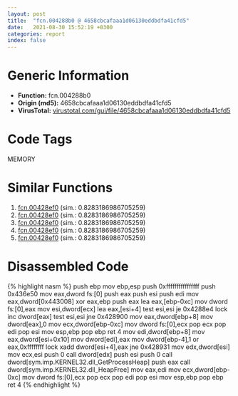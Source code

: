 ```yaml
---
layout: post
title:  "fcn.004288b0 @ 4658cbcafaaa1d06130eddbdfa41cfd5"
date:   2021-08-30 15:52:19 +0300
categories: report
index: false
---
```


# Generic Information
- **Function:** fcn.004288b0
- **Origin (md5):** 4658cbcafaaa1d06130eddbdfa41cfd5
- **VirusTotal:** [virustotal.com/gui/file/4658cbcafaaa1d06130eddbdfa41cfd5][virustotal_ref]

# Code Tags
<span class="tag" id="MEMORY">MEMORY</span>


# Similar Functions

1. [fcn.00428ef0][similar_1_ref] (sim.: 0.8283186986705259)
2. [fcn.00428ef0][similar_2_ref] (sim.: 0.8283186986705259)
3. [fcn.00428ef0][similar_3_ref] (sim.: 0.8283186986705259)
4. [fcn.00428ef0][similar_4_ref] (sim.: 0.8283186986705259)
5. [fcn.00428ef0][similar_5_ref] (sim.: 0.8283186986705259)


# Disassembled Code

{% highlight nasm %}
push ebp
mov ebp,esp
push 0xffffffffffffffff
push 0x436e50
mov eax,dword fs:[0]
push eax
push esi
push edi
mov eax,dword[0x443008]
xor eax,ebp
push eax
lea eax,[ebp-0xc]
mov dword fs:[0],eax
mov esi,dword[ecx]
lea eax,[esi+4]
test esi,esi
je 0x4288e4
lock inc dword[eax]
test esi,esi
jne 0x428900
mov eax,dword[ebp+8]
mov dword[eax],0
mov ecx,dword[ebp-0xc]
mov dword fs:[0],ecx
pop ecx
pop edi
pop esi
mov esp,ebp
pop ebp
ret 4
mov edi,dword[ebp+8]
mov eax,dword[esi+0x10]
mov dword[edi],eax
mov dword[ebp-4],1
or eax,0xffffffff
lock xadd dword[esi+4],eax
jne 0x428931
mov edx,dword[esi]
mov ecx,esi
push 0
call dword[edx]
push esi
push 0
call dword[sym.imp.KERNEL32.dll_GetProcessHeap]
push eax
call dword[sym.imp.KERNEL32.dll_HeapFree]
mov eax,edi
mov ecx,dword[ebp-0xc]
mov dword fs:[0],ecx
pop ecx
pop edi
pop esi
mov esp,ebp
pop ebp
ret 4
{% endhighlight %}


[similar_1_ref]: /report/fcn.00428ef0@4658cbcafaaa1d06130eddbdfa41cfd5
[similar_2_ref]: /report/fcn.00428ef0@9868510768324dde7e5ccf745520e27a
[similar_3_ref]: /report/fcn.00428ef0@6f3df46d1fce76523268c99d7ef5bd6a
[similar_4_ref]: /report/fcn.00428ef0@d50bcea10641ce5b9a5d746273df8a0a
[similar_5_ref]: /report/fcn.00428ef0@38d41d729f8f30faf0dd96f0c7acba4b
[virustotal_ref]: https://www.virustotal.com/gui/file/4658cbcafaaa1d06130eddbdfa41cfd5